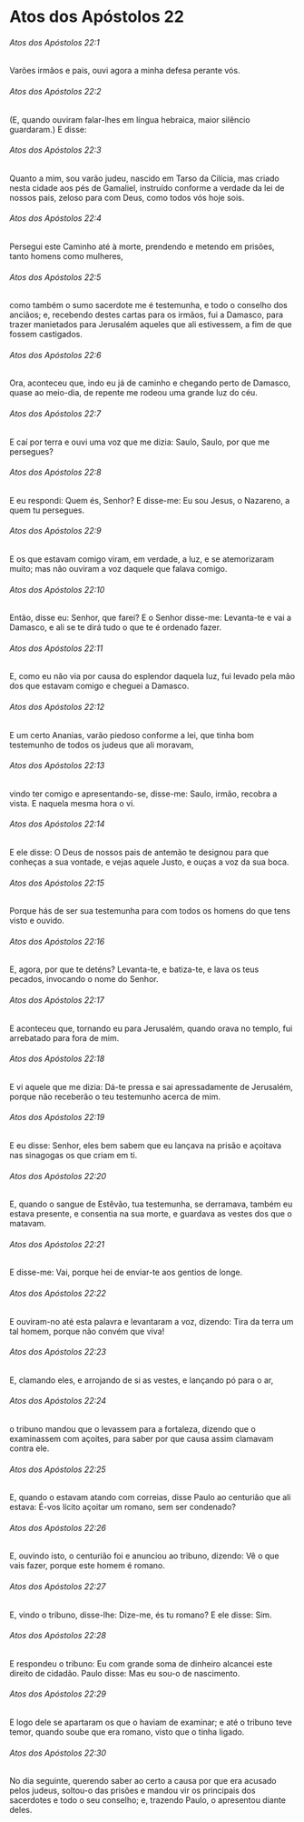 # Atos dos Apóstolos 22

###### Atos dos Apóstolos 22:1

Varões irmãos e pais, ouvi agora a minha defesa perante vós.

###### Atos dos Apóstolos 22:2

(E, quando ouviram falar-lhes em língua hebraica, maior silêncio guardaram.) E disse:

###### Atos dos Apóstolos 22:3

Quanto a mim, sou varão judeu, nascido em Tarso da Cilícia, mas criado nesta cidade aos pés de Gamaliel, instruído conforme a verdade da lei de nossos pais, zeloso para com Deus, como todos vós hoje sois.

###### Atos dos Apóstolos 22:4

Persegui este Caminho até à morte, prendendo e metendo em prisões, tanto homens como mulheres,

###### Atos dos Apóstolos 22:5

como também o sumo sacerdote me é testemunha, e todo o conselho dos anciãos; e, recebendo destes cartas para os irmãos, fui a Damasco, para trazer manietados para Jerusalém aqueles que ali estivessem, a fim de que fossem castigados.

###### Atos dos Apóstolos 22:6

Ora, aconteceu que, indo eu já de caminho e chegando perto de Damasco, quase ao meio-dia, de repente me rodeou uma grande luz do céu.

###### Atos dos Apóstolos 22:7

E caí por terra e ouvi uma voz que me dizia: Saulo, Saulo, por que me persegues?

###### Atos dos Apóstolos 22:8

E eu respondi: Quem és, Senhor? E disse-me: Eu sou Jesus, o Nazareno, a quem tu persegues.

###### Atos dos Apóstolos 22:9

E os que estavam comigo viram, em verdade, a luz, e se atemorizaram muito; mas não ouviram a voz daquele que falava comigo.

###### Atos dos Apóstolos 22:10

Então, disse eu: Senhor, que farei? E o Senhor disse-me: Levanta-te e vai a Damasco, e ali se te dirá tudo o que te é ordenado fazer.

###### Atos dos Apóstolos 22:11

E, como eu não via por causa do esplendor daquela luz, fui levado pela mão dos que estavam comigo e cheguei a Damasco.

###### Atos dos Apóstolos 22:12

E um certo Ananias, varão piedoso conforme a lei, que tinha bom testemunho de todos os judeus que ali moravam,

###### Atos dos Apóstolos 22:13

vindo ter comigo e apresentando-se, disse-me: Saulo, irmão, recobra a vista. E naquela mesma hora o vi.

###### Atos dos Apóstolos 22:14

E ele disse: O Deus de nossos pais de antemão te designou para que conheças a sua vontade, e vejas aquele Justo, e ouças a voz da sua boca.

###### Atos dos Apóstolos 22:15

Porque hás de ser sua testemunha para com todos os homens do que tens visto e ouvido.

###### Atos dos Apóstolos 22:16

E, agora, por que te deténs? Levanta-te, e batiza-te, e lava os teus pecados, invocando o nome do Senhor.

###### Atos dos Apóstolos 22:17

E aconteceu que, tornando eu para Jerusalém, quando orava no templo, fui arrebatado para fora de mim.

###### Atos dos Apóstolos 22:18

E vi aquele que me dizia: Dá-te pressa e sai apressadamente de Jerusalém, porque não receberão o teu testemunho acerca de mim.

###### Atos dos Apóstolos 22:19

E eu disse: Senhor, eles bem sabem que eu lançava na prisão e açoitava nas sinagogas os que criam em ti.

###### Atos dos Apóstolos 22:20

E, quando o sangue de Estêvão, tua testemunha, se derramava, também eu estava presente, e consentia na sua morte, e guardava as vestes dos que o matavam.

###### Atos dos Apóstolos 22:21

E disse-me: Vai, porque hei de enviar-te aos gentios de longe.

###### Atos dos Apóstolos 22:22

E ouviram-no até esta palavra e levantaram a voz, dizendo: Tira da terra um tal homem, porque não convém que viva!

###### Atos dos Apóstolos 22:23

E, clamando eles, e arrojando de si as vestes, e lançando pó para o ar,

###### Atos dos Apóstolos 22:24

o tribuno mandou que o levassem para a fortaleza, dizendo que o examinassem com açoites, para saber por que causa assim clamavam contra ele.

###### Atos dos Apóstolos 22:25

E, quando o estavam atando com correias, disse Paulo ao centurião que ali estava: É-vos lícito açoitar um romano, sem ser condenado?

###### Atos dos Apóstolos 22:26

E, ouvindo isto, o centurião foi e anunciou ao tribuno, dizendo: Vê o que vais fazer, porque este homem é romano.

###### Atos dos Apóstolos 22:27

E, vindo o tribuno, disse-lhe: Dize-me, és tu romano? E ele disse: Sim.

###### Atos dos Apóstolos 22:28

E respondeu o tribuno: Eu com grande soma de dinheiro alcancei este direito de cidadão. Paulo disse: Mas eu sou-o de nascimento.

###### Atos dos Apóstolos 22:29

E logo dele se apartaram os que o haviam de examinar; e até o tribuno teve temor, quando soube que era romano, visto que o tinha ligado.

###### Atos dos Apóstolos 22:30

No dia seguinte, querendo saber ao certo a causa por que era acusado pelos judeus, soltou-o das prisões e mandou vir os principais dos sacerdotes e todo o seu conselho; e, trazendo Paulo, o apresentou diante deles.

